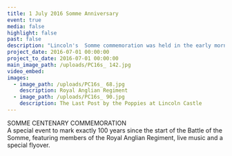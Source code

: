 ```yaml
---
title: 1 July 2016 Somme Anniversary
event: true
media: false
highlight: false
past: false
description: "Lincoln's  Somme commemoration was held in the early morning on 1st July 2016 as part of the national centenary anniversary events held across the country at the exact hour when battle commenced one hundred years before."
project_date: 2016-07-01 00:00:00
project_to_date: 2016-07-01 00:00:00
main_image_path: /uploads/PC16s_ 142.jpg
video_embed:
images:
  - image_path: /uploads/PC16s_ 68.jpg
    description: Royal Anglian Regiment
  - image_path: /uploads/PC16s_ 90.jpg
    description: The Last Post by the Poppies at Lincoln Castle
---
```



SOMME CENTENARY COMMEMORATION
<br>A special event to mark exactly 100 years since the start of the Battle of the Somme, featuring members of the Royal Anglian Regiment, live music and a special flyover.